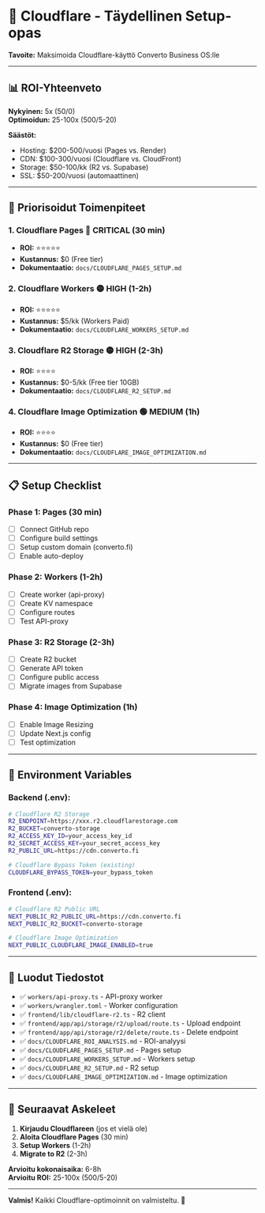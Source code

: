 # 🚀 Cloudflare - Täydellinen Setup-opas

**Tavoite:** Maksimoida Cloudflare-käyttö Converto Business OS:lle

---

## 📊 **ROI-Yhteenveto**

**Nykyinen:** 5x ($50/$0)  
**Optimoidun:** 25-100x ($500/$5-20)

**Säästöt:**
- Hosting: $200-500/vuosi (Pages vs. Render)
- CDN: $100-300/vuosi (Cloudflare vs. CloudFront)
- Storage: $50-100/kk (R2 vs. Supabase)
- SSL: $50-200/vuosi (automaattinen)

---

## 🎯 **Priorisoidut Toimenpiteet**

### **1. Cloudflare Pages** 🔴 **CRITICAL** (30 min)
- **ROI:** ⭐⭐⭐⭐⭐
- **Kustannus:** $0 (Free tier)
- **Dokumentaatio:** `docs/CLOUDFLARE_PAGES_SETUP.md`

### **2. Cloudflare Workers** 🟡 **HIGH** (1-2h)
- **ROI:** ⭐⭐⭐⭐⭐
- **Kustannus:** $5/kk (Workers Paid)
- **Dokumentaatio:** `docs/CLOUDFLARE_WORKERS_SETUP.md`

### **3. Cloudflare R2 Storage** 🟡 **HIGH** (2-3h)
- **ROI:** ⭐⭐⭐⭐
- **Kustannus:** $0-5/kk (Free tier 10GB)
- **Dokumentaatio:** `docs/CLOUDFLARE_R2_SETUP.md`

### **4. Cloudflare Image Optimization** 🟢 **MEDIUM** (1h)
- **ROI:** ⭐⭐⭐⭐
- **Kustannus:** $0 (Free tier)
- **Dokumentaatio:** `docs/CLOUDFLARE_IMAGE_OPTIMIZATION.md`

---

## 📋 **Setup Checklist**

### **Phase 1: Pages (30 min)**
- [ ] Connect GitHub repo
- [ ] Configure build settings
- [ ] Setup custom domain (converto.fi)
- [ ] Enable auto-deploy

### **Phase 2: Workers (1-2h)**
- [ ] Create worker (api-proxy)
- [ ] Create KV namespace
- [ ] Configure routes
- [ ] Test API-proxy

### **Phase 3: R2 Storage (2-3h)**
- [ ] Create R2 bucket
- [ ] Generate API token
- [ ] Configure public access
- [ ] Migrate images from Supabase

### **Phase 4: Image Optimization (1h)**
- [ ] Enable Image Resizing
- [ ] Update Next.js config
- [ ] Test optimization

---

## 🔧 **Environment Variables**

### **Backend (.env):**
```bash
# Cloudflare R2 Storage
R2_ENDPOINT=https://xxx.r2.cloudflarestorage.com
R2_BUCKET=converto-storage
R2_ACCESS_KEY_ID=your_access_key_id
R2_SECRET_ACCESS_KEY=your_secret_access_key
R2_PUBLIC_URL=https://cdn.converto.fi

# Cloudflare Bypass Token (existing)
CLOUDFLARE_BYPASS_TOKEN=your_bypass_token
```

### **Frontend (.env):**
```bash
# Cloudflare R2 Public URL
NEXT_PUBLIC_R2_PUBLIC_URL=https://cdn.converto.fi
NEXT_PUBLIC_R2_BUCKET=converto-storage

# Cloudflare Image Optimization
NEXT_PUBLIC_CLOUDFLARE_IMAGE_ENABLED=true
```

---

## 📁 **Luodut Tiedostot**

- ✅ `workers/api-proxy.ts` - API-proxy worker
- ✅ `workers/wrangler.toml` - Worker configuration
- ✅ `frontend/lib/cloudflare-r2.ts` - R2 client
- ✅ `frontend/app/api/storage/r2/upload/route.ts` - Upload endpoint
- ✅ `frontend/app/api/storage/r2/delete/route.ts` - Delete endpoint
- ✅ `docs/CLOUDFLARE_ROI_ANALYSIS.md` - ROI-analyysi
- ✅ `docs/CLOUDFLARE_PAGES_SETUP.md` - Pages setup
- ✅ `docs/CLOUDFLARE_WORKERS_SETUP.md` - Workers setup
- ✅ `docs/CLOUDFLARE_R2_SETUP.md` - R2 setup
- ✅ `docs/CLOUDFLARE_IMAGE_OPTIMIZATION.md` - Image optimization

---

## 🚀 **Seuraavat Askeleet**

1. **Kirjaudu Cloudflareen** (jos et vielä ole)
2. **Aloita Cloudflare Pages** (30 min)
3. **Setup Workers** (1-2h)
4. **Migrate to R2** (2-3h)

**Arvioitu kokonaisaika:** 6-8h  
**Arvioitu ROI:** 25-100x ($500/$5-20)

---

**Valmis!** Kaikki Cloudflare-optimoinnit on valmisteltu. 🎉

